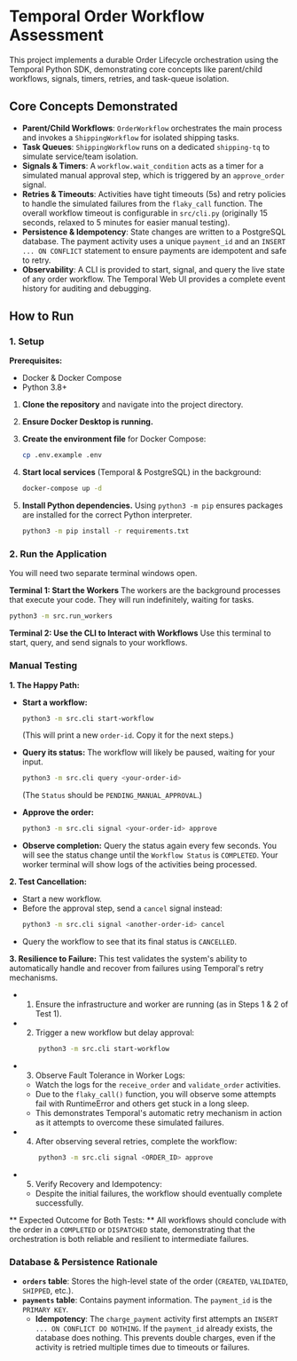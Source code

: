 # Temporal Order Workflow Assessment

This project implements a durable Order Lifecycle orchestration using the Temporal Python SDK, demonstrating core concepts like parent/child workflows, signals, timers, retries, and task-queue isolation.

## Core Concepts Demonstrated

-   **Parent/Child Workflows**: `OrderWorkflow` orchestrates the main process and invokes a `ShippingWorkflow` for isolated shipping tasks.
-   **Task Queues**: `ShippingWorkflow` runs on a dedicated `shipping-tq` to simulate service/team isolation.
-   **Signals & Timers**: A `workflow.wait_condition` acts as a timer for a simulated manual approval step, which is triggered by an `approve_order` signal.
-   **Retries & Timeouts**: Activities have tight timeouts (5s) and retry policies to handle the simulated failures from the `flaky_call` function. The overall workflow timeout is configurable in `src/cli.py` (originally 15 seconds, relaxed to 5 minutes for easier manual testing).
-   **Persistence & Idempotency**: State changes are written to a PostgreSQL database. The payment activity uses a unique `payment_id` and an `INSERT ... ON CONFLICT` statement to ensure payments are idempotent and safe to retry.
-   **Observability**: A CLI is provided to start, signal, and query the live state of any order workflow. The Temporal Web UI provides a complete event history for auditing and debugging.

## How to Run

### 1. Setup

**Prerequisites:**
- Docker & Docker Compose
- Python 3.8+

1.  **Clone the repository** and navigate into the project directory.

2.  **Ensure Docker Desktop is running.**

3.  **Create the environment file** for Docker Compose:
    ```bash
    cp .env.example .env
    ```

4.  **Start local services** (Temporal & PostgreSQL) in the background:
    ```bash
    docker-compose up -d
    ```

5.  **Install Python dependencies.** Using `python3 -m pip` ensures packages are installed for the correct Python interpreter.
    ```bash
    python3 -m pip install -r requirements.txt
    ```

### 2. Run the Application

You will need two separate terminal windows open.

**Terminal 1: Start the Workers**
The workers are the background processes that execute your code. They will run indefinitely, waiting for tasks.

   ```bash
   python3 -m src.run_workers
   ```

**Terminal 2: Use the CLI to Interact with Workflows**
Use this terminal to start, query, and send signals to your workflows.

### **Manual Testing**

**1. The Happy Path:**

* **Start a workflow:**
    ```bash
    python3 -m src.cli start-workflow
    ```
    (This will print a new `order-id`. Copy it for the next steps.)

* **Query its status:** The workflow will likely be paused, waiting for your input.
    ```bash
    python3 -m src.cli query <your-order-id>
    ```
    (The `Status` should be `PENDING_MANUAL_APPROVAL`.)

* **Approve the order:**
    ```bash
    python3 -m src.cli signal <your-order-id> approve
    ```

* **Observe completion:** Query the status again every few seconds. You will see the status change until the `Workflow Status` is `COMPLETED`. Your worker terminal will show logs of the activities being processed.

**2. Test Cancellation:**

* Start a new workflow.
* Before the approval step, send a `cancel` signal instead:
    ```bash
    python3 -m src.cli signal <another-order-id> cancel
    ```
* Query the workflow to see that its final status is `CANCELLED`.

**3. Resilience to Failure:** This test validates the system's ability to automatically handle and recover from failures using Temporal's retry mechanisms.

* 1. Ensure the infrastructure and worker are running (as in Steps 1 & 2 of Test 1).

* 2. Trigger a new workflow but delay approval:
    ```bash
        python3 -m src.cli start-workflow
    ```
* 3. Observe Fault Tolerance in Worker Logs:
   - Watch the logs for the ```receive_order``` and ```validate_order``` activities.
   - Due to the ```flaky_call()``` function, you will observe some attempts fail with RuntimeError and others get stuck in a long sleep.
   - This demonstrates Temporal's automatic retry mechanism in action as it attempts to overcome these simulated failures.

* 4. After observing several retries, complete the workflow:
    ```bash
        python3 -m src.cli signal <ORDER_ID> approve
    ```

* 5. Verify Recovery and Idempotency:
   - Despite the initial failures, the workflow should eventually complete successfully.

** Expected Outcome for Both Tests: ** All workflows should conclude with the order in a ```COMPLETED``` or ```DISPATCHED``` state, demonstrating that the orchestration is both reliable and resilient to intermediate failures.

### Database & Persistence Rationale

-   **`orders` table**: Stores the high-level state of the order (`CREATED`, `VALIDATED`, `SHIPPED`, etc.).
-   **`payments` table**: Contains payment information. The `payment_id` is the `PRIMARY KEY`.
    -   **Idempotency**: The `charge_payment` activity first attempts an `INSERT ... ON CONFLICT DO NOTHING`. If the `payment_id` already exists, the database does nothing. This prevents double charges, even if the activity is retried multiple times due to timeouts or failures.
